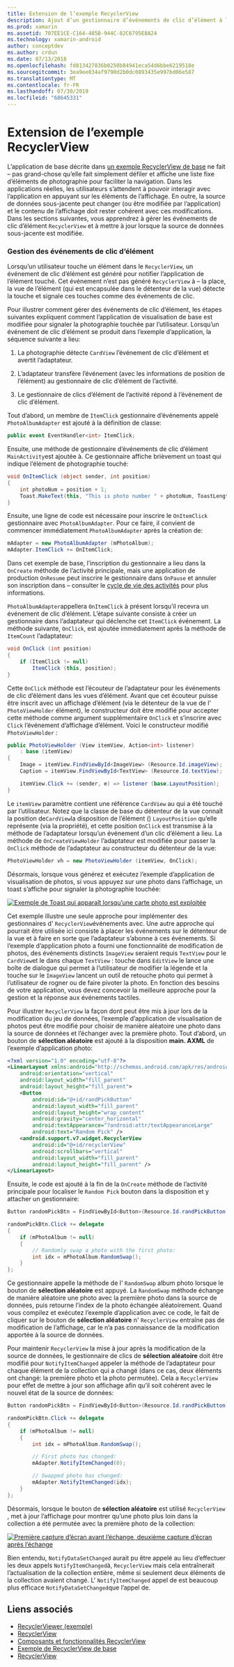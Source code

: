 ```yaml
---
title: Extension de l’exemple RecyclerView
description: Ajout d’un gestionnaire d’événements de clic d’élément à l’application exemple RecyclerView.
ms.prod: xamarin
ms.assetid: 707EE1CE-C164-485B-944C-82C6795E8A24
ms.technology: xamarin-android
author: conceptdev
ms.author: crdun
ms.date: 07/13/2018
ms.openlocfilehash: fd813427836b0250b84941eca54d6bbe6219518e
ms.sourcegitcommit: 3ea9ee034af9790d2b0dc0893435e997bd06e587
ms.translationtype: MT
ms.contentlocale: fr-FR
ms.lasthandoff: 07/30/2019
ms.locfileid: "68645331"
---
```

# <a name="extending-the-recyclerview-example"></a>Extension de l’exemple RecyclerView


L’application de base décrite dans [un exemple RecyclerView de base](~/android/user-interface/layouts/recycler-view/recyclerview-example.md) ne fait &ndash; pas grand-chose qu’elle fait simplement défiler et affiche une liste fixe d’éléments de photographie pour faciliter la navigation. Dans les applications réelles, les utilisateurs s’attendent à pouvoir interagir avec l’application en appuyant sur les éléments de l’affichage. En outre, la source de données sous-jacente peut changer (ou être modifiée par l’application) et le contenu de l’affichage doit rester cohérent avec ces modifications. Dans les sections suivantes, vous apprendrez à gérer les événements de clic d’élément `RecyclerView` et à mettre à jour lorsque la source de données sous-jacente est modifiée.


### <a name="handling-item-click-events"></a>Gestion des événements de clic d’élément

Lorsqu’un utilisateur touche un élément dans le `RecyclerView`, un événement de clic d’élément est généré pour notifier l’application de l’élément touché. Cet événement n’est pas généré `RecyclerView` à &ndash; la place, la vue de l’élément (qui est encapsulée dans le détenteur de la vue) détecte la touche et signale ces touches comme des événements de clic.

Pour illustrer comment gérer des événements de clic d’élément, les étapes suivantes expliquent comment l’application de visualisation de base est modifiée pour signaler la photographie touchée par l’utilisateur. Lorsqu’un événement de clic d’élément se produit dans l’exemple d’application, la séquence suivante a lieu:

1.  La photographie détecte `CardView` l’événement de clic d’élément et avertit l’adaptateur.

2.  L’adaptateur transfère l’événement (avec les informations de position de l’élément) au gestionnaire de clic d’élément de l’activité.

3.  Le gestionnaire de clics d’élément de l’activité répond à l’événement de clic d’élément.

Tout d’abord, un membre de `ItemClick` gestionnaire d’événements appelé `PhotoAlbumAdapter` est ajouté à la définition de classe:

```csharp
public event EventHandler<int> ItemClick;
```

Ensuite, une méthode de gestionnaire d’événements de clic d’élément `MainActivity`est ajoutée à.
Ce gestionnaire affiche brièvement un toast qui indique l’élément de photographie touché:

```csharp
void OnItemClick (object sender, int position)
{
    int photoNum = position + 1;
    Toast.MakeText(this, "This is photo number " + photoNum, ToastLength.Short).Show();
}

```

Ensuite, une ligne de code est nécessaire pour inscrire le `OnItemClick` gestionnaire avec `PhotoAlbumAdapter`. Pour ce faire, il convient de commencer immédiatement `PhotoAlbumAdapter` après la création de: 

```csharp
mAdapter = new PhotoAlbumAdapter (mPhotoAlbum);
mAdapter.ItemClick += OnItemClick;

```

Dans cet exemple de base, l’inscription du gestionnaire a lieu dans la `OnCreate` méthode de l’activité principale, mais une application de production `OnResume` peut inscrire le gestionnaire dans `OnPause` et annuler son inscription dans &ndash; consulter le [cycle de vie des activités](~/android/app-fundamentals/activity-lifecycle/index.md) pour plus informations.

`PhotoAlbumAdapter`appellera `OnItemClick` à présent lorsqu’il recevra un événement de clic d’élément. L’étape suivante consiste à créer un gestionnaire dans l’adaptateur qui déclenche cet `ItemClick` événement. La méthode suivante, `OnClick`, est ajoutée immédiatement après la méthode de `ItemCount` l’adaptateur:

```csharp
void OnClick (int position)
{
    if (ItemClick != null)
        ItemClick (this, position);
}
```

Cette `OnClick` méthode est l’écouteur de l’adaptateur pour les événements de clic d’élément dans les vues d’élément. Avant que cet écouteur puisse être inscrit avec un affichage d’élément (via le détenteur de la vue de l' `PhotoViewHolder` élément), le constructeur doit être modifié pour accepter cette méthode comme argument supplémentaire `OnClick` et s’inscrire avec `Click` l’événement d’affichage d’élément.
Voici le constructeur modifié `PhotoViewHolder` :

```csharp
public PhotoViewHolder (View itemView, Action<int> listener)
    : base (itemView)
{
    Image = itemView.FindViewById<ImageView> (Resource.Id.imageView);
    Caption = itemView.FindViewById<TextView> (Resource.Id.textView);

    itemView.Click += (sender, e) => listener (base.LayoutPosition);
}

```

Le `itemView` paramètre contient une référence `CardView` au qui a été touché par l’utilisateur. Notez que la classe de base du détenteur de la vue connaît la position de`CardView`la disposition de l’élément () `LayoutPosition` qu’elle représente (via la propriété), et cette position `OnClick` est transmise à la méthode de l’adaptateur lorsqu’un événement d’un clic d’élément a lieu. La méthode de `OnCreateViewHolder` l’adaptateur est modifiée pour passer la `OnClick` méthode de l’adaptateur au constructeur du détenteur de la vue:

```csharp
PhotoViewHolder vh = new PhotoViewHolder (itemView, OnClick);
```

Désormais, lorsque vous générez et exécutez l’exemple d’application de visualisation de photos, si vous appuyez sur une photo dans l’affichage, un toast s’affiche pour signaler la photographie touchée:

[![Exemple de Toast qui apparaît lorsqu’une carte photo est exploitée](extending-the-example-images/01-photo-selected-sml.png)](extending-the-example-images/01-photo-selected.png#lightbox)

Cet exemple illustre une seule approche pour implémenter des gestionnaires d' `RecyclerView`événements avec. Une autre approche qui pourrait être utilisée ici consiste à placer les événements sur le détenteur de la vue et à faire en sorte que l’adaptateur s’abonne à ces événements. Si l’exemple d’application photo a fourni une fonctionnalité de modification de photos, des événements distincts `ImageView` seraient requis `TextView` pour le `CardView`et le dans chaque `TextView` : touche dans `EditView` le lance une boîte de dialogue qui permet à l’utilisateur de modifier la légende et la touche sur le `ImageView` lancent un outil de retouche photo qui permet à l’utilisateur de rogner ou de faire pivoter la photo. En fonction des besoins de votre application, vous devez concevoir la meilleure approche pour la gestion et la réponse aux événements tactiles.

Pour illustrer `RecyclerView` la façon dont peut être mis à jour lors de la modification du jeu de données, l’exemple d’application de visualisation de photos peut être modifié pour choisir de manière aléatoire une photo dans la source de données et l’échanger avec la première photo. Tout d’abord, un bouton de **sélection aléatoire** est ajouté à la disposition **main. AXML** de l’exemple d’application photo:

```xml
<?xml version="1.0" encoding="utf-8"?>
<LinearLayout xmlns:android="http://schemas.android.com/apk/res/android"
    android:orientation="vertical"
    android:layout_width="fill_parent"
    android:layout_height="fill_parent">
    <Button
        android:id="@+id/randPickButton"
        android:layout_width="fill_parent"
        android:layout_height="wrap_content"
        android:gravity="center_horizontal"
        android:textAppearance="?android:attr/textAppearanceLarge"
        android:text="Random Pick" />
    <android.support.v7.widget.RecyclerView
        android:id="@+id/recyclerView"
        android:scrollbars="vertical"
        android:layout_width="fill_parent"
        android:layout_height="fill_parent" />
</LinearLayout>
```

Ensuite, le code est ajouté à la fin de la `OnCreate` méthode de l’activité principale pour localiser le `Random Pick` bouton dans la disposition et y attacher un gestionnaire:

```csharp
Button randomPickBtn = FindViewById<Button>(Resource.Id.randPickButton);

randomPickBtn.Click += delegate
{
    if (mPhotoAlbum != null)
    {
        // Randomly swap a photo with the first photo:
        int idx = mPhotoAlbum.RandomSwap();
    }
};

```

Ce gestionnaire appelle la méthode de l' `RandomSwap` album photo lorsque le bouton de **sélection aléatoire** est appuyé. La `RandomSwap` méthode échange de manière aléatoire une photo avec la première photo dans la source de données, puis retourne l’index de la photo échangée aléatoirement. Quand vous compilez et exécutez l’exemple d’application avec ce code, le fait de cliquer sur le bouton de **sélection aléatoire** n' `RecyclerView` entraîne pas de modification de l’affichage, car le n’a pas connaissance de la modification apportée à la source de données.

Pour maintenir `RecyclerView` la mise à jour après la modification de la source de données, le gestionnaire de clics de **sélection aléatoire** doit être modifié pour `NotifyItemChanged` appeler la méthode de l’adaptateur pour chaque élément de la collection qui a changé (dans ce cas, deux éléments ont changé: la première photo et la photo permutée). Cela a `RecyclerView` pour effet de mettre à jour son affichage afin qu’il soit cohérent avec le nouvel état de la source de données:

```csharp
Button randomPickBtn = FindViewById<Button>(Resource.Id.randPickButton);

randomPickBtn.Click += delegate
{
    if (mPhotoAlbum != null)
    {
        int idx = mPhotoAlbum.RandomSwap();

        // First photo has changed:
        mAdapter.NotifyItemChanged(0);

        // Swapped photo has changed:
        mAdapter.NotifyItemChanged(idx);
    }
};

```

Désormais, lorsque le bouton de **sélection aléatoire** est utilisé `RecyclerView` , met à jour l’affichage pour montrer qu’une photo plus loin dans la collection a été permutée avec la première photo de la collection:

[![Première capture d’écran avant l’échange, deuxième capture d’écran après l’échange](extending-the-example-images/02-random-pick-sml.png)](extending-the-example-images/02-random-pick.png#lightbox)

Bien entendu, `NotifyDataSetChanged` aurait pu être appelé au lieu d’effectuer les deux appels `NotifyItemChanged`à, `RecyclerView` mais cela entraînerait l’actualisation de la collection entière, même si seulement deux éléments de la collection avaient changé. L' `NotifyItemChanged` appel de est beaucoup plus efficace `NotifyDataSetChanged`que l’appel de.


## <a name="related-links"></a>Liens associés

- [RecyclerViewer (exemple)](https://docs.microsoft.com/samples/xamarin/monodroid-samples/android50-recyclerviewer)
- [RecyclerView](~/android/user-interface/layouts/recycler-view/index.md)
- [Composants et fonctionnalités RecyclerView](~/android/user-interface/layouts/recycler-view/parts-and-functionality.md)
- [Exemple de RecyclerView de base](~/android/user-interface/layouts/recycler-view/recyclerview-example.md)
- [RecyclerView](https://developer.android.com/reference/android/support/v7/widget/RecyclerView.html)
